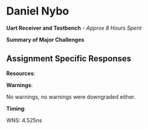 # Daniel Nybo 

**Uart Receiver and Testbench** - *Approx 8 Hours Spent*

**Summary of Major Challenges**



## Assignment Specific Responses

**Resources**:

**Warnings**:

No warnings, no warnings were downgraded either. 

**Timing**:

WNS: 4.525ns